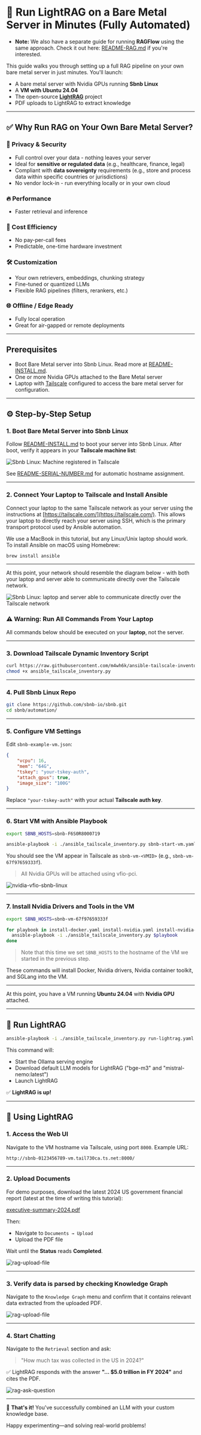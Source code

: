 
# 🚀 Run LightRAG on a Bare Metal Server in Minutes (Fully Automated)

* **Note:** We also have a separate guide for running **RAGFlow** using the same approach. Check it out here: [README-RAG.md](README-RAG.md) if you're interested.

This guide walks you through setting up a full RAG pipeline on your own bare metal server in just minutes. You'll launch:

- A bare metal server with Nvidia GPUs running **Sbnb Linux**
- A **VM with Ubuntu 24.04**
- The open-source [**LightRAG**](https://github.com/HKUDS/LightRAG) project
- PDF uploads to LightRAG to extract knowledge

---

## ✅ Why Run RAG on Your Own Bare Metal Server?

### 🔐 Privacy & Security
- Full control over your data - nothing leaves your server  
- Ideal for **sensitive or regulated data** (e.g., healthcare, finance, legal)  
- Compliant with **data sovereignty** requirements (e.g., store and process data within specific countries or jurisdictions)  
- No vendor lock-in - run everything locally or in your own cloud  

### 🔥 Performance
- Faster retrieval and inference

### 💸 Cost Efficiency
- No pay-per-call fees
- Predictable, one-time hardware investment

### 🛠️ Customization
- Your own retrievers, embeddings, chunking strategy
- Fine-tuned or quantized LLMs
- Flexible RAG pipelines (filters, rerankers, etc.)

### 🌐 Offline / Edge Ready
- Fully local operation
- Great for air-gapped or remote deployments

---

## Prerequisites

- Boot Bare Metal server into Sbnb Linux. Read more at [README-INSTALL.md](README-INSTALL.md).
- One or more Nvidia GPUs attached to the Bare Metal server
- Laptop with [Tailscale](https://tailscale.com/) configured to access the bare metal server for configuration.

---

## ⚙️ Step-by-Step Setup

### 1. Boot Bare Metal Server into Sbnb Linux

Follow [README-INSTALL.md](README-INSTALL.md) to boot your server into Sbnb Linux. After boot, verify it appears in your **Tailscale machine list**:

![Sbnb Linux: Machine registered in Tailscale](images/serial-number-tailscale.png)

See [README-SERIAL-NUMBER.md](README-SERIAL-NUMBER.md) for automatic hostname assignment.

---

### 2. Connect Your Laptop to Tailscale and Install Ansible

Connect your laptop to the same Tailscale network as your server using the instructions at [https://tailscale.com/](https://tailscale.com/). This allows your laptop to directly reach your server using SSH, which is the primary transport protocol used by Ansible automation.

We use a MacBook in this tutorial, but any Linux/Unix laptop should work.  
To install Ansible on macOS using Homebrew:

```sh
brew install ansible
```
---

At this point, your network should resemble the diagram below - with both your laptop and server able to communicate directly over the Tailscale network.

![Sbnb Linux: laptop and server able to communicate directly over the Tailscale network](images/sbnb-control.png)

### ⚠️ Warning: Run All Commands From Your Laptop

All commands below should be executed on your **laptop**, not the server.

---

### 3. Download Tailscale Dynamic Inventory Script

```sh
curl https://raw.githubusercontent.com/m4wh6k/ansible-tailscale-inventory/refs/heads/main/ansible_tailscale_inventory.py -O
chmod +x ansible_tailscale_inventory.py
```

---

### 4. Pull Sbnb Linux Repo

```sh
git clone https://github.com/sbnb-io/sbnb.git
cd sbnb/automation/
```

---

### 5. Configure VM Settings

Edit `sbnb-example-vm.json`:

```json
{
    "vcpu": 16,
    "mem": "64G",
    "tskey": "your-tskey-auth",
    "attach_gpus": true,
    "image_size": "100G"
}
```

Replace `"your-tskey-auth"` with your actual **Tailscale auth key**.

---

### 6. Start VM with Ansible Playbook

```sh
export SBNB_HOSTS=sbnb-F6S0R8000719
```

```sh
ansible-playbook -i ./ansible_tailscale_inventory.py sbnb-start-vm.yaml
```

You should see the VM appear in Tailscale as `sbnb-vm-<VMID>` (e.g., `sbnb-vm-67f97659333f`).

> All Nvidia GPUs will be attached using vfio-pci.

![nvidia-vfio-sbnb-linux](images/nvidia-vfio-sbnb-linux.png)

---

### 7. Install Nvidia Drivers and Tools in the VM

```bash
export SBNB_HOSTS=sbnb-vm-67f97659333f
```

```bash
for playbook in install-docker.yaml install-nvidia.yaml install-nvidia-container-toolkit.yaml; do
  ansible-playbook -i ./ansible_tailscale_inventory.py $playbook
done
```

> Note that this time we set `SBNB_HOSTS` to the hostname of the VM we started in the previous step.

These commands will install Docker, Nvidia drivers, Nvidia container toolkit, and SGLang into the VM.

---

At this point, you have a VM running **Ubuntu 24.04** with **Nvidia GPU** attached.

---

## 🔁 Run LightRAG

```bash
ansible-playbook -i ./ansible_tailscale_inventory.py run-lightrag.yaml
```

This command will:

- Start the Ollama serving engine
- Download default LLM models for LightRAG ("bge-m3" and "mistral-nemo:latest")
- Launch LightRAG

✅ **LightRAG is up!**

---

## 🧠 Using LightRAG

### 1. Access the Web UI

Navigate to the VM hostname via Tailscale, using port `8000`. Example URL:

```
http://sbnb-0123456789-vm.tail730ca.ts.net:8000/
```

---

### 2. Upload Documents

For demo purposes, download the latest 2024 US government financial report (latest at the time of writing this tutorial):  

[executive-summary-2024.pdf](https://www.fiscal.treasury.gov/files/reports-statements/financial-report/2024/executive-summary-2024.pdf)

Then:

- Navigate to `Documents → Upload`
- Upload the PDF file

Wait until the **Status** reads **Completed**.

![rag-upload-file](images/lightrag-upload-file.png)

---

### 3. Verify data is parsed by checking Knowledge Graph

Navigate to the `Knowledge Graph` menu and confirm that it contains relevant data extracted from the uploaded PDF.

![rag-upload-file](images/lightrag-knowledge-graph.png)

---

### 4. Start Chatting

Navigate to the `Retrieval` section and ask:

> "How much tax was collected in the US in 2024?"

✅ LightRAG responds with the answer **"... $5.0 trillion in FY 2024"** and cites the PDF.

![rag-ask-question](images/lightrag-ask-question.png)

---

🎉 **That's it!** You've successfully combined an LLM with your custom knowledge base.

Happy experimenting—and solving real-world problems!
